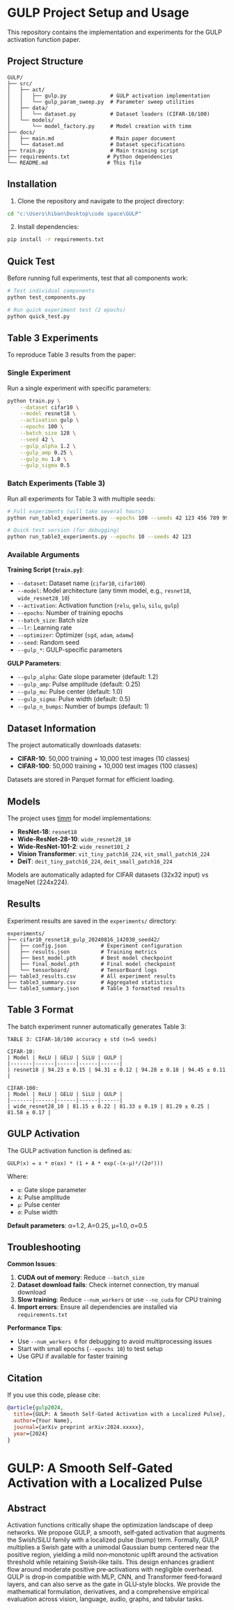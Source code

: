 # GULP Project Setup and Usage

This repository contains the implementation and experiments for the GULP activation function paper.

## Project Structure

```
GULP/
├── src/
│   ├── act/
│   │   ├── gulp.py              # GULP activation implementation
│   │   └── gulp_param_sweep.py  # Parameter sweep utilities
│   ├── data/
│   │   └── dataset.py           # Dataset loaders (CIFAR-10/100)
│   └── models/
│       └── model_factory.py     # Model creation with timm
├── docs/
│   ├── main.md                  # Main paper document
│   └── dataset.md               # Dataset specifications
├── train.py                     # Main training script
├── requirements.txt            # Python dependencies
└── README.md                   # This file
```

## Installation

1. Clone the repository and navigate to the project directory:
```bash
cd "c:\Users\hiban\Desktop\code space\GULP"
```

2. Install dependencies:
```bash
pip install -r requirements.txt
```

## Quick Test

Before running full experiments, test that all components work:

```bash
# Test individual components
python test_components.py

# Run quick experiment test (2 epochs)
python quick_test.py
```

## Table 3 Experiments

To reproduce Table 3 results from the paper:

### Single Experiment

Run a single experiment with specific parameters:

```bash
python train.py \
    --dataset cifar10 \
    --model resnet18 \
    --activation gulp \
    --epochs 100 \
    --batch_size 128 \
    --seed 42 \
    --gulp_alpha 1.2 \
    --gulp_amp 0.25 \
    --gulp_mu 1.0 \
    --gulp_sigma 0.5
```

### Batch Experiments (Table 3)

Run all experiments for Table 3 with multiple seeds:

```bash
# Full experiments (will take several hours)
python run_table3_experiments.py --epochs 100 --seeds 42 123 456 789 999

# Quick test version (for debugging)
python run_table3_experiments.py --epochs 10 --seeds 42 123
```

### Available Arguments

**Training Script (`train.py`)**:

- `--dataset`: Dataset name (`cifar10`, `cifar100`)
- `--model`: Model architecture (any timm model, e.g., `resnet18`, `wide_resnet28_10`)
- `--activation`: Activation function (`relu`, `gelu`, `silu`, `gulp`)
- `--epochs`: Number of training epochs
- `--batch_size`: Batch size
- `--lr`: Learning rate
- `--optimizer`: Optimizer (`sgd`, `adam`, `adamw`)
- `--seed`: Random seed
- `--gulp_*`: GULP-specific parameters

**GULP Parameters**:
- `--gulp_alpha`: Gate slope parameter (default: 1.2)
- `--gulp_amp`: Pulse amplitude (default: 0.25)
- `--gulp_mu`: Pulse center (default: 1.0)
- `--gulp_sigma`: Pulse width (default: 0.5)
- `--gulp_n_bumps`: Number of bumps (default: 1)

## Dataset Information

The project automatically downloads datasets:

- **CIFAR-10**: 50,000 training + 10,000 test images (10 classes)
- **CIFAR-100**: 50,000 training + 10,000 test images (100 classes)

Datasets are stored in Parquet format for efficient loading.

## Models

The project uses [timm](https://github.com/rwightman/pytorch-image-models) for model implementations:

- **ResNet-18**: `resnet18`
- **Wide-ResNet-28-10**: `wide_resnet28_10` 
- **Wide-ResNet-101-2**: `wide_resnet101_2`
- **Vision Transformer**: `vit_tiny_patch16_224`, `vit_small_patch16_224`
- **DeiT**: `deit_tiny_patch16_224`, `deit_small_patch16_224`

Models are automatically adapted for CIFAR datasets (32x32 input) vs ImageNet (224x224).

## Results

Experiment results are saved in the `experiments/` directory:

```
experiments/
├── cifar10_resnet18_gulp_20240816_142030_seed42/
│   ├── config.json           # Experiment configuration
│   ├── results.json          # Training metrics
│   ├── best_model.pth        # Best model checkpoint
│   ├── final_model.pth       # Final model checkpoint
│   └── tensorboard/          # TensorBoard logs
├── table3_results.csv        # All experiment results
├── table3_summary.csv        # Aggregated statistics
└── table3_summary.json       # Table 3 formatted results
```

## Table 3 Format

The batch experiment runner automatically generates Table 3:

```
TABLE 3: CIFAR-10/100 accuracy ± std (n=5 seeds)

CIFAR-10:
| Model | ReLU | GELU | SiLU | GULP |
|-------|------|------|------|------|
| resnet18 | 94.23 ± 0.15 | 94.31 ± 0.12 | 94.28 ± 0.18 | 94.45 ± 0.11 |

CIFAR-100:
| Model | ReLU | GELU | SiLU | GULP |
|-------|------|------|------|------|
| wide_resnet28_10 | 81.15 ± 0.22 | 81.33 ± 0.19 | 81.29 ± 0.25 | 81.58 ± 0.17 |
```

## GULP Activation

The GULP activation function is defined as:

```
GULP(x) = x * σ(αx) * (1 + A * exp(-(x-μ)²/(2σ²)))
```

Where:
- `α`: Gate slope parameter
- `A`: Pulse amplitude 
- `μ`: Pulse center
- `σ`: Pulse width

**Default parameters**: α=1.2, A=0.25, μ=1.0, σ=0.5

## Troubleshooting

**Common Issues**:

1. **CUDA out of memory**: Reduce `--batch_size`
2. **Dataset download fails**: Check internet connection, try manual download
3. **Slow training**: Reduce `--num_workers` or use `--no_cuda` for CPU training
4. **Import errors**: Ensure all dependencies are installed via `requirements.txt`

**Performance Tips**:
- Use `--num_workers 0` for debugging to avoid multiprocessing issues
- Start with small epochs (`--epochs 10`) to test setup
- Use GPU if available for faster training

## Citation

If you use this code, please cite:

```bibtex
@article{gulp2024,
  title={GULP: A Smooth Self-Gated Activation with a Localized Pulse},
  author={Your Name},
  journal={arXiv preprint arXiv:2024.xxxxx},
  year={2024}
}
```

# GULP: A Smooth Self‑Gated Activation with a Localized Pulse

## Abstract

Activation functions critically shape the optimization landscape of deep networks. We propose GULP, a smooth, self‑gated activation that augments the Swish/SiLU family with a localized pulse (bump) term. Formally, GULP multiplies a Swish gate with a unimodal Gaussian bump centered near the positive region, yielding a mild non‑monotonic uplift around the activation threshold while retaining Swish‑like tails. This design enhances gradient flow around moderate positive pre‑activations with negligible overhead. GULP is drop‑in compatible with MLP, CNN, and Transformer feed‑forward layers, and can also serve as the gate in GLU‑style blocks. We provide the mathematical formulation, derivatives, and a comprehensive empirical evaluation across vision, language, audio, graphs, and tabular tasks.